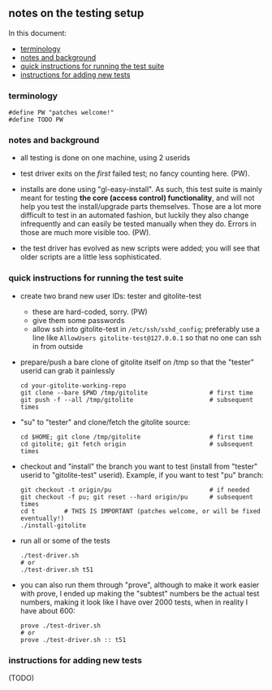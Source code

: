 ## notes on the testing setup

In this document:

  * <a href="#_terminology">terminology</a>
  * <a href="#_notes_and_background">notes and background</a>
  * <a href="#_quick_instructions_for_running_the_test_suite">quick instructions for running the test suite</a>
  * <a href="#_instructions_for_adding_new_tests">instructions for adding new tests</a>

<a name="_terminology"></a>

### terminology

    #define PW "patches welcome!"
    #define TODO PW

<a name="_notes_and_background"></a>

### notes and background

  * all testing is done on one machine, using 2 userids

  * test driver exits on the *first* failed test; no fancy counting here.
    (PW).

  * installs are done using "gl-easy-install".  As such, this test suite is
    mainly meant for testing **the core (access control) functionality**, and
    will not help you test the install/upgrade parts themselves.  Those are a
    lot more difficult to test in an automated fashion, but luckily they also
    change infrequently and can easily be tested manually when they do.
    Errors in those are much more visible too.  (PW).

  * the test driver has evolved as new scripts were added; you will see that
    older scripts are a little less sophisticated.

<a name="_quick_instructions_for_running_the_test_suite"></a>

### quick instructions for running the test suite

  * create two brand new user IDs: tester and gitolite-test
      * these are hard-coded, sorry.  (PW)
      * give them some passwords
      * allow ssh into gitolite-test in `/etc/ssh/sshd_config`; preferably use
        a line like `AllowUsers gitolite-test@127.0.0.1` so that no one can
        ssh in from outside

  * prepare/push a bare clone of gitolite itself on /tmp so that the "tester"
    userid can grab it painlessly

        cd your-gitolite-working-repo
        git clone --bare $PWD /tmp/gitolite                 # first time
        git push -f --all /tmp/gitolite                     # subsequent times

  * "su" to "tester" and clone/fetch the gitolite source:

        cd $HOME; git clone /tmp/gitolite                   # first time
        cd gitolite; git fetch origin                       # subsequent times

  * checkout and "install" the branch you want to test (install from "tester"
    userid to "gitolite-test" userid).  Example, if you want to test "pu"
    branch:

        git checkout -t origin/pu                           # if needed
        git checkout -f pu; git reset --hard origin/pu      # subsequent times
        cd t        # THIS IS IMPORTANT (patches welcome, or will be fixed eventually!)
        ./install-gitolite

  * run all or some of the tests

        ./test-driver.sh
        # or
        ./test-driver.sh t51

  * you can also run them through "prove", although to make it work easier
    with prove, I ended up making the "subtest" numbers be the actual test
    numbers, making it look like I have over 2000 tests, when in reality I
    have about 600:

        prove ./test-driver.sh
        # or
        prove ./test-driver.sh :: t51

<a name="_instructions_for_adding_new_tests"></a>

### instructions for adding new tests

(TODO)

